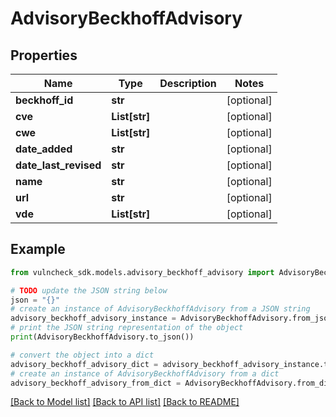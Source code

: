 # AdvisoryBeckhoffAdvisory


## Properties

Name | Type | Description | Notes
------------ | ------------- | ------------- | -------------
**beckhoff_id** | **str** |  | [optional] 
**cve** | **List[str]** |  | [optional] 
**cwe** | **List[str]** |  | [optional] 
**date_added** | **str** |  | [optional] 
**date_last_revised** | **str** |  | [optional] 
**name** | **str** |  | [optional] 
**url** | **str** |  | [optional] 
**vde** | **List[str]** |  | [optional] 

## Example

```python
from vulncheck_sdk.models.advisory_beckhoff_advisory import AdvisoryBeckhoffAdvisory

# TODO update the JSON string below
json = "{}"
# create an instance of AdvisoryBeckhoffAdvisory from a JSON string
advisory_beckhoff_advisory_instance = AdvisoryBeckhoffAdvisory.from_json(json)
# print the JSON string representation of the object
print(AdvisoryBeckhoffAdvisory.to_json())

# convert the object into a dict
advisory_beckhoff_advisory_dict = advisory_beckhoff_advisory_instance.to_dict()
# create an instance of AdvisoryBeckhoffAdvisory from a dict
advisory_beckhoff_advisory_from_dict = AdvisoryBeckhoffAdvisory.from_dict(advisory_beckhoff_advisory_dict)
```
[[Back to Model list]](../README.md#documentation-for-models) [[Back to API list]](../README.md#documentation-for-api-endpoints) [[Back to README]](../README.md)


